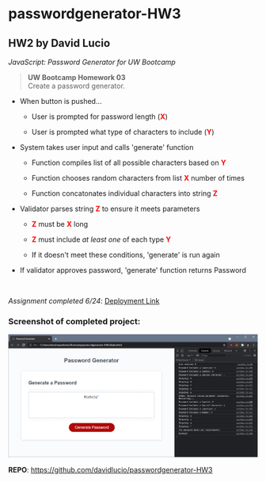 # passwordgenerator-HW3
## HW2 by David Lucio

*JavaScript: Password Generator for UW Bootcamp*

>**UW Bootcamp Homework 03**<br/>
Create a password generator.

- When button is pushed...
  - User is prompted for password length (<span style="color:red">**X**</span>)

  - User is prompted what type of characters to include (<span style="color:red">**Y**</span>)

- System takes user input and calls 'generate' function
  - Function compiles list of all possible characters based on <span style="color:red">**Y**</span>

  - Function chooses random characters from list <span style="color:red">**X**</span> number of times

  - Function concatonates individual characters into string <span style="color:red">**Z**</span>

- Validator parses string <span style="color:red">**Z**</span> to ensure it meets parameters
    - <span style="color:red">**Z**</span> must be <span style="color:red">**X**</span> long

    - <span style="color:red">**Z**</span> must include *at least one* of each type <span style="color:red">**Y**</span>

    - If it doesn't meet these conditions, 'generate' is run again

- If validator approves password, 'generate' function returns Password

&nbsp;

*Assignment completed 6/24*: [Deployment Link](https://davidlucio.github.io/passwordgenerator-HW3/)

### **Screenshot of completed project:**
![First Iteration of Portfolio Page](./assets/images/screenshot_passwordgenerator-HW3.png)

**REPO**: https://github.com/davidlucio/passwordgenerator-HW3
